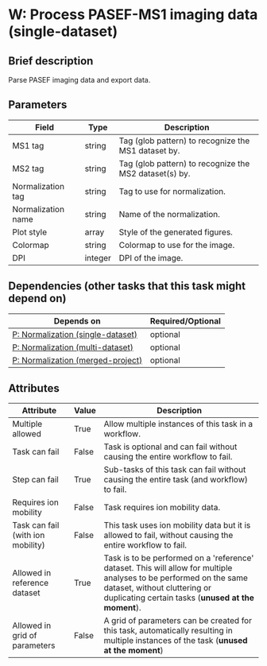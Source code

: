 # W: Process PASEF-MS1 imaging data (single-dataset)

## Brief description
Parse PASEF imaging data and export data.

## Parameters
| Field              | Type    | Description                                            |
|--------------------|---------|--------------------------------------------------------|
| MS1 tag            | string  | Tag (glob pattern) to recognize the MS1 dataset by.    |
| MS2 tag            | string  | Tag (glob pattern) to recognize the MS2 dataset(s) by. |
| Normalization tag  | string  | Tag to use for normalization.                          |
| Normalization name | string  | Name of the normalization.                             |
| Plot style         | array   | Style of the generated figures.                        |
| Colormap           | string  | Colormap to use for the image.                         |
| DPI                | integer | DPI of the image.                                      |



## Dependencies (other tasks that this task might depend on)
| Depends on                                                        | Required/Optional   |
|-------------------------------------------------------------------|---------------------|
| [P: Normalization (single-dataset)](pre_normalization_single.md)  | optional            |
| [P: Normalization (multi-dataset)](pre_normalization_multi.md)    | optional            |
| [P: Normalization (merged-project)](pre_normalization_project.md) | optional            |



## Attributes
| Attribute                         | Value   | Description                                                                                                                                                                                              |
|-----------------------------------|---------|----------------------------------------------------------------------------------------------------------------------------------------------------------------------------------------------------------|
| Multiple allowed                  | True    | Allow multiple instances of this task in a workflow.                                                                                                                                                     |
| Task can fail                     | False   | Task is optional and can fail without causing the entire workflow to fail.                                                                                                                               |
| Step can fail                     | True    | Sub-tasks of this task can fail without causing the entire task (and workflow) to fail.                                                                                                                  |
| Requires ion mobility             | False   | Task requires ion mobility data.                                                                                                                                                                         |
| Task can fail (with ion mobility) | False   | This task uses ion mobility data but it is allowed to fail, without causing the entire workflow to fail.                                                                                                 |
| Allowed in reference dataset      | True    | Task is to be performed on a 'reference' dataset. This will allow for multiple analyses to be performed on the same dataset, without cluttering or duplicating certain tasks (**unused at the moment**). |
| Allowed in grid of parameters     | False   | A grid of parameters can be created for this task, automatically resulting in multiple instances of the task (**unused at the moment**)                                                                  |